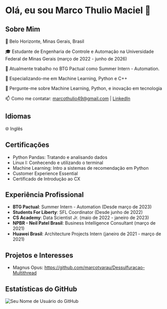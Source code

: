 
# Olá, eu sou Marco Thulio Maciel 👋

## Sobre Mim
📍 Belo Horizonte, Minas Gerais, Brasil

🎓 Estudante de Engenharia de Controle e Automação na Universidade Federal de Minas Gerais (março de 2022 - junho de 2026)

🔭 Atualmente trabalho no BTG Pactual como Summer Intern - Automation.

🌱 Especializando-me em Machine Learning, Python e C++

💬 Pergunte-me sobre Machine Learning, Python, e inovação em tecnologia

📫 Como me contatar: marcothulio49@gmail.com | [LinkedIn](www.linkedin.com/in/marco-thulio-maciel)

## Idiomas
🌐 Inglês 
## Certificações
- Python Pandas: Tratando e analisando dados
- Linux I: Conhecendo e utilizando o terminal
- Machine Learning: Intro a sistemas de recomendação em Python
- Customer Experience Essential
- Certificado de Introdução ao CX

## Experiência Profissional
- **BTG Pactual**: Summer Intern - Automation (Desde março de 2023)
- **Students For Liberty**: SFL Coordinator (Desde junho de 2022)
- **CS Academy**: Data Scientist Jr. (maio de 2022 - janeiro de 2023)
- **NPBR - Neil Patel Brasil**: Business Intelligence Consultant (março de 2021)
- **Huawei Brasil**: Architecture Projects Intern (janeiro de 2021 - março de 2021)

## Projetos e Interesses
- Magnus Opus: https://github.com/marcotvarau/Dessulfuracao-Multithread
## Estatísticas do GitHub
![Seu Nome de Usuário do GitHub](https://github-readme-stats.vercel.app/api?username=marcotvarau&show_icons=true)
